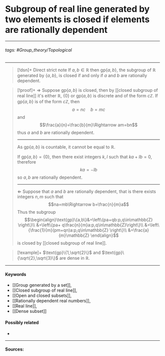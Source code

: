 # Subgroup of real line generated by two elements is closed if elements are rationally dependent
***
###### tags: #Group_theory/Topological 
***
>[!dsn]+ Direct strict note
>If $a,b\in\mathbb{R}$ then $\text{gp}\{a,b\}$, the subgroup of $\mathbb{R}$ generated by $\{a,b\}$, is closed if and only if $a$ and $b$ are rationally dependent.

>[!proof]+
>$\Rightarrow$
>Suppose $\text{gp}\{a,b\}$ is closed, then by [[closed subgroup of real line]] it's either $\mathbb{R}$, $\{0\}$ or $\text{gp}(a,b)$ is discrete and of the form $c\mathbb{Z}$. 
>If $\text{gp}\{a,b\}$ is of the form $c\mathbb{Z}$, then
>$$a=nc\quad b=mc$$
>and
>$$\frac{a}{n}=\frac{b}{m}\Rightarrow am=bn$$
>thus $a$ and $b$ are rationally dependent.
>***
>As $\text{gp}\{a,b\}$ is countable, it cannot be equal to $\mathbb{R}$.
>
>If $\text{gp}\{a,b\}=\{0\}$, then there exist integers $k,l$ such that $ka+lb=0$, therefore
>$$ka=-lb$$
>so $a,b$ are rationally dependent.
>***
>
>$\Leftarrow$
>Suppose that $a$ and $b$ are rationally dependent, that is there exists integers $n,m$ such that 
>$$na=mb\Rightarrow b=\frac{n}{m}a$$
>Thus the subgroup 
>$$\begin{align}\text{gp}\{a,b\}&=\left\{pa+qb:p,q\in\mathbb{Z} \right\}\\ &=\left\{pa+ q\frac{n}{m}a:p,q\in\mathbb{Z}\right\}\\ &=\left\{\frac{1}{m}(pm+qn)a:p,q\in\mathbb{Z} \right\}\\ &=\frac{a}{m}\mathbb{Z} \end{align}$$
>is closed by [[closed subgroup of real line]].

>[!example]+ 
>$\text{gp}\{1,\sqrt{2}\}$ and $\text{gp}\{\sqrt{2},\sqrt{3}\}$ are dense in $\mathbb{R}$.
***
#### Keywords
- [[Group generated by a set]],
- [[Closed subgroup of real line]],
- [[Open and closed subsets]],
- [[Rationally dependent real numbers]],
- [[Real line]],
- [[Dense subset]]
#### Possibly related
- 
***
#### Sources: